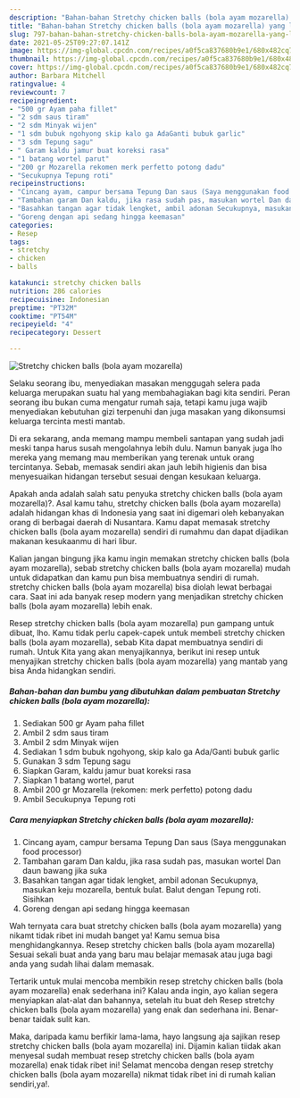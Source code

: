 ```yaml
---
description: "Bahan-bahan Stretchy chicken balls (bola ayam mozarella) yang lezat Untuk Jualan"
title: "Bahan-bahan Stretchy chicken balls (bola ayam mozarella) yang lezat Untuk Jualan"
slug: 797-bahan-bahan-stretchy-chicken-balls-bola-ayam-mozarella-yang-lezat-untuk-jualan
date: 2021-05-25T09:27:07.141Z
image: https://img-global.cpcdn.com/recipes/a0f5ca837680b9e1/680x482cq70/stretchy-chicken-balls-bola-ayam-mozarella-foto-resep-utama.jpg
thumbnail: https://img-global.cpcdn.com/recipes/a0f5ca837680b9e1/680x482cq70/stretchy-chicken-balls-bola-ayam-mozarella-foto-resep-utama.jpg
cover: https://img-global.cpcdn.com/recipes/a0f5ca837680b9e1/680x482cq70/stretchy-chicken-balls-bola-ayam-mozarella-foto-resep-utama.jpg
author: Barbara Mitchell
ratingvalue: 4
reviewcount: 7
recipeingredient:
- "500 gr Ayam paha fillet"
- "2 sdm saus tiram"
- "2 sdm Minyak wijen"
- "1 sdm bubuk ngohyong skip kalo ga AdaGanti bubuk garlic"
- "3 sdm Tepung sagu"
- " Garam kaldu jamur buat koreksi rasa"
- "1 batang wortel parut"
- "200 gr Mozarella rekomen merk perfetto potong dadu"
- "Secukupnya Tepung roti"
recipeinstructions:
- "Cincang ayam, campur bersama Tepung Dan saus (Saya menggunakan food processor)"
- "Tambahan garam Dan kaldu, jika rasa sudah pas, masukan wortel Dan daun bawang jika suka"
- "Basahkan tangan agar tidak lengket, ambil adonan Secukupnya, masukan keju mozarella, bentuk bulat. Balut dengan Tepung roti. Sisihkan"
- "Goreng dengan api sedang hingga keemasan"
categories:
- Resep
tags:
- stretchy
- chicken
- balls

katakunci: stretchy chicken balls 
nutrition: 286 calories
recipecuisine: Indonesian
preptime: "PT32M"
cooktime: "PT54M"
recipeyield: "4"
recipecategory: Dessert

---
```



![Stretchy chicken balls (bola ayam mozarella)](https://img-global.cpcdn.com/recipes/a0f5ca837680b9e1/680x482cq70/stretchy-chicken-balls-bola-ayam-mozarella-foto-resep-utama.jpg)

Selaku seorang ibu, menyediakan masakan menggugah selera pada keluarga merupakan suatu hal yang membahagiakan bagi kita sendiri. Peran seorang ibu bukan cuma mengatur rumah saja, tetapi kamu juga wajib menyediakan kebutuhan gizi terpenuhi dan juga masakan yang dikonsumsi keluarga tercinta mesti mantab.

Di era  sekarang, anda memang mampu membeli santapan yang sudah jadi meski tanpa harus susah mengolahnya lebih dulu. Namun banyak juga lho mereka yang memang mau memberikan yang terenak untuk orang tercintanya. Sebab, memasak sendiri akan jauh lebih higienis dan bisa menyesuaikan hidangan tersebut sesuai dengan kesukaan keluarga. 



Apakah anda adalah salah satu penyuka stretchy chicken balls (bola ayam mozarella)?. Asal kamu tahu, stretchy chicken balls (bola ayam mozarella) adalah hidangan khas di Indonesia yang saat ini digemari oleh kebanyakan orang di berbagai daerah di Nusantara. Kamu dapat memasak stretchy chicken balls (bola ayam mozarella) sendiri di rumahmu dan dapat dijadikan makanan kesukaanmu di hari libur.

Kalian jangan bingung jika kamu ingin memakan stretchy chicken balls (bola ayam mozarella), sebab stretchy chicken balls (bola ayam mozarella) mudah untuk didapatkan dan kamu pun bisa membuatnya sendiri di rumah. stretchy chicken balls (bola ayam mozarella) bisa diolah lewat berbagai cara. Saat ini ada banyak resep modern yang menjadikan stretchy chicken balls (bola ayam mozarella) lebih enak.

Resep stretchy chicken balls (bola ayam mozarella) pun gampang untuk dibuat, lho. Kamu tidak perlu capek-capek untuk membeli stretchy chicken balls (bola ayam mozarella), sebab Kita dapat membuatnya sendiri di rumah. Untuk Kita yang akan menyajikannya, berikut ini resep untuk menyajikan stretchy chicken balls (bola ayam mozarella) yang mantab yang bisa Anda hidangkan sendiri.

<!--inarticleads1-->

##### Bahan-bahan dan bumbu yang dibutuhkan dalam pembuatan Stretchy chicken balls (bola ayam mozarella):

1. Sediakan 500 gr Ayam paha fillet
1. Ambil 2 sdm saus tiram
1. Ambil 2 sdm Minyak wijen
1. Sediakan 1 sdm bubuk ngohyong, skip kalo ga Ada/Ganti bubuk garlic
1. Gunakan 3 sdm Tepung sagu
1. Siapkan  Garam, kaldu jamur buat koreksi rasa
1. Siapkan 1 batang wortel, parut
1. Ambil 200 gr Mozarella (rekomen: merk perfetto) potong dadu
1. Ambil Secukupnya Tepung roti




<!--inarticleads2-->

##### Cara menyiapkan Stretchy chicken balls (bola ayam mozarella):

1. Cincang ayam, campur bersama Tepung Dan saus (Saya menggunakan food processor)
1. Tambahan garam Dan kaldu, jika rasa sudah pas, masukan wortel Dan daun bawang jika suka
1. Basahkan tangan agar tidak lengket, ambil adonan Secukupnya, masukan keju mozarella, bentuk bulat. Balut dengan Tepung roti. Sisihkan
1. Goreng dengan api sedang hingga keemasan




Wah ternyata cara buat stretchy chicken balls (bola ayam mozarella) yang nikamt tidak ribet ini mudah banget ya! Kamu semua bisa menghidangkannya. Resep stretchy chicken balls (bola ayam mozarella) Sesuai sekali buat anda yang baru mau belajar memasak atau juga bagi anda yang sudah lihai dalam memasak.

Tertarik untuk mulai mencoba membikin resep stretchy chicken balls (bola ayam mozarella) enak sederhana ini? Kalau anda ingin, ayo kalian segera menyiapkan alat-alat dan bahannya, setelah itu buat deh Resep stretchy chicken balls (bola ayam mozarella) yang enak dan sederhana ini. Benar-benar taidak sulit kan. 

Maka, daripada kamu berfikir lama-lama, hayo langsung aja sajikan resep stretchy chicken balls (bola ayam mozarella) ini. Dijamin kalian tiidak akan menyesal sudah membuat resep stretchy chicken balls (bola ayam mozarella) enak tidak ribet ini! Selamat mencoba dengan resep stretchy chicken balls (bola ayam mozarella) nikmat tidak ribet ini di rumah kalian sendiri,ya!.

